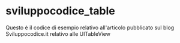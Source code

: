 # sviluppocodice_table
Questo è il codice di esempio relativo all'articolo pubblicato sul blog Sviluppocodice.it relativo alle UITableView
